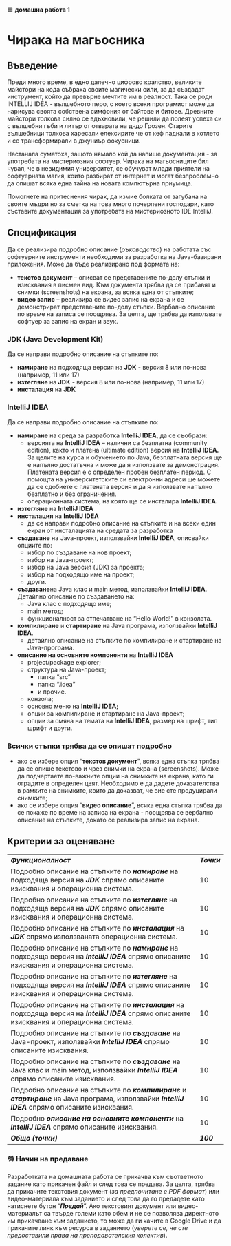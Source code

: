 🟦 **домашна работа 1**
# Чирака на магьосника

## Въведение

Преди много време, в едно далечно цифрово кралство, великите майстори на кода събраха своите магически сили, за да създадат инструмент, който да превърне мечтите им в реалност. Така се роди INTELLIJ IDEA - вълшебното перо, с което всеки програмист може да нарисува своята собствена симфония от байтове и битове. Древните майстори толкова силно се вдъхновили, че решили да полеят успеха си с вълшебни гъби и литър от отварата на дядо Грозен. Старите вълшебници толкова харесали елексирите че от кеф паднали в котлето и се трансформирали в джуниър фокусници. 

Настанала суматоха, защото нямало кой да напише документация - за употребата на мистериозния софтуер. Чирака на магьосниците бил чувал, че в невидимия университет, се обучуват млади приятели на софтуерната магия, които разбират от интернет и могат безпроблемно да опишат всяка една тайна на новата компютърна приумица. 

Помогнете на притеснения чирак, да измие болката от загубана на своите мъдри но за сметка на това много почерпени господари, като съставите документация за употребата на мистериозното IDE IntelliJ.

## Спецификация

Да се реализира подробно описание (_ръководство_) на работата със софтуерните инструменти необходими за разработка на Java-базирани приложения. Може да бъде реализирано под формата на:

* **текстов документ** – описват се представените по-долу стъпки и изисквания в писмен вид. Към документа трябва да се прибавят и снимки (screenshots) на екрана, за всяка една от стъпките;
* **видео запис** – реализира се видео запис на екрана и се демонстрират представените по-долу стъпки. Вербално описание по време на записа се поощрява. За целта, ще трябва да използвате софтуер за запис на екран и звук.


### JDK (Java Development Kit)

Да се направи подробно описание на стъпките по:

* **намиране** на подходяща версия на **JDK** - версия 8 или по-нова (например, 11 или 17)
* **изтегляне** на **JDK** - версия 8 или по-нова (например, 11 или 17)
* **инсталация** на **JDK**


### IntelliJ IDEA

Да се направи подробно описание на стъпките по:

* **намиране** на среда за разработка **IntelliJ IDEA**, да се съобрази:
    * версията на **IntelliJ IDEA** – налични са безплатна (community edition), както и платена (ultimate edition) версия на **IntelliJ IDEA.** За целите на курса и обучението по Java, безплатната версия ще е напълно достатъчна и може да я използвате за демонстрация. Платената версия е с определен пробен безплатен период. С помощта на университетските си електронни адреси ще можете да се сдобиете с платената версия и да я използвате напълно безплатно и без ограничения.
    * операционната система, на която ще се инсталира **IntelliJ IDEA.**
* **изтегляне** на **IntelliJ IDEA**
* **инсталация** на **IntelliJ IDEA**
    * да се направи подробно описание на стъпките и на всеки един екран от инсталацията на средата за разработка
* **създаване** на Java-проект, използвайки **IntelliJ IDEA**, описвайки опциите по:
    * избор по създаване на нов проект;
    * избор на Java-проект;
    * избор на Java версия (JDK) за проекта;
    * избор на подходящо име на проект;
    * други.
* **създаване**на Java клас и main метод, използвайки **IntelliJ IDEA**. Детайлно описание по създаването на:
    * Java клас с подходящо име;
    * main метод;
    * функционалност за отпечатване на “Hello World!” в конзолата.
* **компилиране** и **стартиране** на Java програма, използвайки **IntelliJ IDEA**.
    * детайлно описание на стъпките по компилиране и стартиране на Java-програма.
* **описание на основните компоненти** на **IntelliJ IDEA**
    * project/package explorer;
    * структура на Java-проект;
        * папка “src”
        * папка “.idea”
        * и прочие.
    * конзола;
    * основно меню на **IntelliJ IDEA;**
    * опции за компилиране и стартиране на Java-проект;
    * опции за смяна на темата на **IntelliJ IDEA**, размер на шрифт, тип шрифт и други.

### Всички стъпки трябва да се опишат подробно

* ако се избере опция “**текстов документ**”, всяка една стъпка трябва да се опише текстово и чрез снимки на екрана (screenshots). Може да подчертаете по-важните опции на снимките на екрана, като ги оградите в определен цвят. Необходимо е да дадете доказателства в рамките на снимките, които да доказват, че вие сте продуцирали снимките;
* ако се избере опция “**видео описание**”, всяка една стъпка трябва да се покаже по време на записа на екрана - поощрява се вербално описание на стъпките, докато се реализира запис на екрана.

## Критерии за оценяване

<table>
  <tr>
   <td><strong><em>Функционалност</em></strong>
   </td>
   <td><strong><em>Точки</em></strong>
   </td>
  </tr>
  <tr>
   <td>Подробно описание на стъпките по <strong><em>намиране </em></strong>на подходяща версия на <strong><em>JDK </em></strong>спрямо описаните изисквания и операционна система.
   </td>
   <td>10
   </td>
  </tr>
  <tr>
   <td>Подробно описание на стъпките по <strong><em>изтегляне </em></strong>на подходяща версия на <strong><em>JDK </em></strong>спрямо описаните изисквания и операционна система.
   </td>
   <td>10
   </td>
  </tr>
  <tr>
   <td>Подробно описание на стъпките по <strong><em>инсталация </em></strong>на <strong><em>JDK </em></strong>спрямо използваната операционна система.
   </td>
   <td>10
   </td>
  </tr>
  <tr>
   <td>Подробно описание на стъпките по <strong><em>намиране </em></strong>на подходяща версия на <strong><em>IntelliJ IDEA</em></strong> спрямо описаните изисквания и операционна система.
   </td>
   <td>10
   </td>
  </tr>
  <tr>
   <td>Подробно описание на стъпките по <strong><em>изтегляне </em></strong>на подходяща версия на <strong><em>IntelliJ IDEA</em></strong> спрямо описаните изисквания и операционна система.
   </td>
   <td>10
   </td>
  </tr>
  <tr>
   <td>Подробно описание на стъпките по <strong><em>инсталация </em></strong>на подходяща версия на <strong><em>IntelliJ IDEA</em></strong> спрямо описаните изисквания и операционна система.
   </td>
   <td>10
   </td>
  </tr>
  <tr>
   <td>Подробно описание на стъпките по <strong><em>създаване</em> </strong>на Java-проект, използвайки <strong><em>IntelliJ IDEA</em></strong> спрямо описаните изисквания.
   </td>
   <td>10
   </td>
  </tr>
  <tr>
   <td>Подробно описание на стъпките по <strong><em>създаване</em> </strong>на Java клас и main метод, използвайки <strong><em>IntelliJ IDEA</em></strong> спрямо описаните изисквания.
   </td>
   <td>10
   </td>
  </tr>
  <tr>
   <td>Подробно описание на стъпките по <strong><em>компилиране </em></strong>и<strong><em> стартиране </em></strong>на Java програма, използвайки <strong><em>IntelliJ IDEA</em></strong> спрямо описаните изисквания.
   </td>
   <td>10
   </td>
  </tr>
  <tr>
   <td>Подробно <strong><em>описание на основните компоненти</em></strong> на <strong><em>IntelliJ IDEA</em></strong> спрямо описаните изисквания.
   </td>
   <td>10
   </td>
  </tr>
  <tr>
   <td><strong><em>Общо (точки)</em></strong>
   </td>
   <td><strong><em>100</em></strong>
   </td>
  </tr>
</table>

### 🪅 Начин на предаване

Разработката на домашната работа се прикачва към съответното задание като прикачен файл и след това се предава. За целта, трябва да прикачите текстовия документ (_за предпочитане е PDF формат_) или видео-материала към заданието и след това да го предадете като натиснете бутон “**_Предай_**”. Ако текстовият документ или видео-материалът са твърде големи като обем и не се позволява директното им прикачване към заданието, то може да ги качите в Google Drive и да прикачите линк към ресурса в заданието (_уверете се, че сте предоставили права на преподавателския колектив_). 
